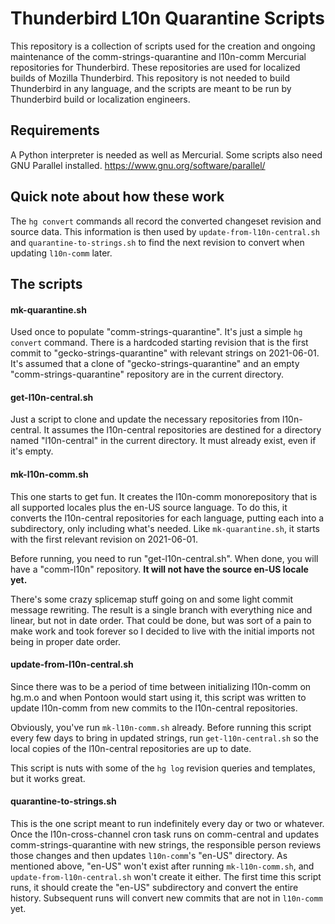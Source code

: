 # Thunderbird L10n Quarantine Scripts

This repository is a collection of scripts used for the creation and ongoing
maintenance of the comm-strings-quarantine and l10n-comm Mercurial repositories
for Thunderbird.
These repositories are used for localized builds of Mozilla Thunderbird. This
repository is not needed to build Thunderbird in any language, and the scripts
are meant to be run by Thunderbird build or localization engineers.

## Requirements

A Python interpreter is needed as well as Mercurial. Some scripts also need
GNU Parallel installed. https://www.gnu.org/software/parallel/

## Quick note about how these work

The `hg convert` commands all record the converted changeset revision and
source data. This information is then used by `update-from-l10n-central.sh` and
`quarantine-to-strings.sh` to find the next revision to convert when updating
`l10n-comm` later.

## The scripts

#### mk-quarantine.sh

Used once to populate "comm-strings-quarantine". It's just a simple `hg convert`
command. There is a hardcoded starting revision that is the first commit to
"gecko-strings-quarantine" with relevant strings on 2021-06-01. It's assumed
that a clone of "gecko-strings-quarantine" and an empty "comm-strings-quarantine"
repository are in the current directory.

#### get-l10n-central.sh

Just a script to clone and update the necessary repositories from l10n-central.
It assumes the l10n-central repositories are destined for a directory named
"l10n-central" in the current directory. It must already exist, even if it's
empty.

#### mk-l10n-comm.sh

This one starts to get fun. It creates the l10n-comm monorepository that is
all supported locales plus the en-US source language. To do this, it converts
the l10n-central repositories for each language, putting each into a subdirectory,
only including what's needed. Like `mk-quarantine.sh`, it starts with the first
relevant revision on 2021-06-01.

Before running, you need to run "get-l10n-central.sh". When done, you will have
a "comm-l10n" repository. **It will not have the source en-US locale yet.**

There's some crazy splicemap stuff going on and some light commit message
rewriting. The result is a single branch with everything nice and linear, but
not in date order. That could be done, but was sort of a pain to make work
and took forever so I decided to live with the initial imports not being in
proper date order.

#### update-from-l10n-central.sh

Since there was to be a period of time between initializing l10n-comm on hg.m.o
and when Pontoon would start using it, this script was written to update l10n-comm
from new commits to the l10n-central repositories.

Obviously, you've run `mk-l10n-comm.sh` already. Before running this script every
few days to bring in updated strings, run `get-l10n-central.sh` so the local
copies of the l10n-central repositories are up to date.

This script is nuts with some of the `hg log` revision queries and templates,
but it works great.

#### quarantine-to-strings.sh

This is the one script meant to run indefinitely every day or two or whatever.
Once the l10n-cross-channel cron task runs on comm-central and updates 
comm-strings-quarantine with new strings, the responsible person reviews those
changes and then updates `l10n-comm`'s "en-US" directory. As mentioned above,
"en-US" won't exist after running `mk-l10n-comm.sh`, and `update-from-l10n-central.sh`
won't create it either. The first time this script runs, it should create
the "en-US" subdirectory and convert the entire history.
Subsequent runs will convert new commits that are not in `l10n-comm` yet.

